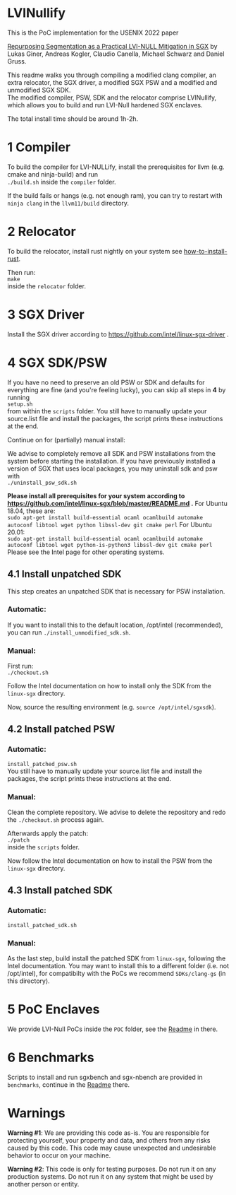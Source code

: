# LVINullify

This is the PoC implementation for the USENIX 2022 paper

[Repurposing Segmentation as a Practical LVI-NULL Mitigation in SGX](https://ginerlukas.com/publications/papers/lvinull.pdf) by Lukas Giner, Andreas Kogler, Claudio Canella, Michael Schwarz and Daniel Gruss.

This readme walks you through compiling a modified clang compiler, an extra relocator, the SGX driver, a modified SGX PSW and a modified and unmodified SGX SDK.  
The modified compiler, PSW, SDK and the relocator comprise LVINullify, which allows you to build and run LVI-Null hardened SGX enclaves.

The total install time should be around 1h-2h.

# 1 Compiler
To build the compiler for LVI-NULLify, install the prerequisites for llvm (e.g. cmake and ninja-build) and run  
`./build.sh` 
inside the `compiler` folder.

If the build fails or hangs (e.g. not enough ram), you can try to restart with `ninja clang` in the `llvm11/build` directory.

# 2 Relocator
To build the relocator, install rust nightly on your system see [how-to-install-rust](https://www.rust-lang.org/tools/install).

Then run:  
`make`  
inside the `relocator` folder.

# 3 SGX Driver
Install the SGX driver according to https://github.com/intel/linux-sgx-driver .

# 4 SGX SDK/PSW

If you have no need to preserve an old PSW or SDK and defaults for everything are fine (and you're feeling lucky), you can skip all steps in **4** by running  
`setup.sh`  
from within the `scripts` folder.
You still have to manually update your source.list file and install the packages, the script prints these instructions at the end.


Continue on for (partially) manual install:  

We advise to completely remove all SDK and PSW installations from the system before starting the installation.
If you have previously installed a version of SGX that uses local packages, you may uninstall sdk and psw with  
`./uninstall_psw_sdk.sh`

**Please install all prerequisites for your system according to https://github.com/intel/linux-sgx/blob/master/README.md .**
For Ubuntu 18.04, these are:  
`sudo apt-get install build-essential ocaml ocamlbuild automake autoconf libtool wget python libssl-dev git cmake perl`
For Ubuntu 20.01:  
`sudo apt-get install build-essential ocaml ocamlbuild automake autoconf libtool wget python-is-python3 libssl-dev git cmake perl`  
Please see the Intel page for other operating systems.

## 4.1 Install unpatched SDK

This step creates an unpatched SDK that is necessary for PSW installation.

### Automatic:
If you want to install this to the default location, /opt/intel (recommended), you can run `./install_unmodified_sdk.sh`.
### Manual:
First run:  
`./checkout.sh`

Follow the Intel documentation on how to install only the SDK from the `linux-sgx` directory.

Now, source the resulting environment (e.g. `source /opt/intel/sgxsdk`).


## 4.2 Install patched PSW
### Automatic:
`install_patched_psw.sh`  
You still have to manually update your source.list file and install the packages, the script prints these instructions at the end.
### Manual:
Clean the complete repository. We advise to delete the repository and redo the `./checkout.sh` process again.

Afterwards apply the patch:  
`./patch`  
inside the `scripts` folder.

Now follow the Intel documentation on how to install the PSW from the `linux-sgx` directory.

## 4.3 Install patched SDK
### Automatic:
`install_patched_sdk.sh`  
### Manual:
As the last step, build install the patched SDK from `linux-sgx`, following the Intel documentation.
You may want to install this to a different folder (i.e. not /opt/intel), for compatibilty with the PoCs we recommend `SDKs/clang-gs` (in this directory).

# 5 PoC Enclaves
We provide LVI-Null PoCs inside the `POC` folder, see the [Readme](POC/README.md) in there.

# 6 Benchmarks
Scripts to install and run sgxbench and sgx-nbench are provided in `benchmarks`, continue in the [Readme](benchmarks/README.md) there.

# Warnings
**Warning #1**: We are providing this code as-is. You are responsible for protecting yourself, your property and data, and others from any risks caused by this code. This code may cause unexpected and undesirable behavior to occur on your machine.

**Warning #2**: This code is only for testing purposes. Do not run it on any production systems. Do not run it on any system that might be used by another person or entity.
